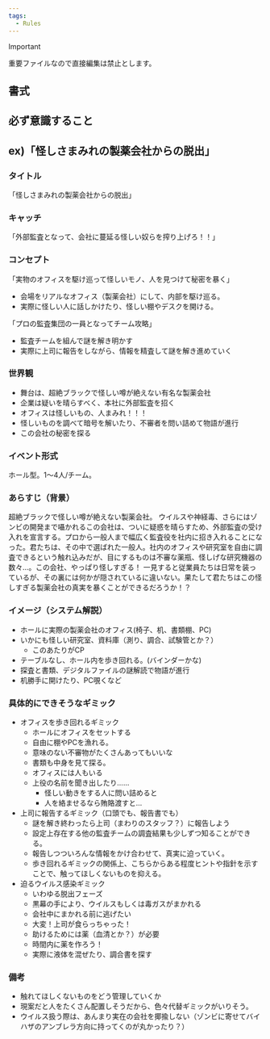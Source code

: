 ```yaml
---
tags:
  - Rules
---
```

> [!IMPORTANT]
> 重要ファイルなので直接編集は禁止とします。

## 書式


## 必ず意識すること

## ex)「怪しさまみれの製薬会社からの脱出」

### タイトル

「怪しさまみれの製薬会社からの脱出」

### キャッチ

「外部監査となって、会社に蔓延る怪しい奴らを搾り上げろ！！」


### コンセプト

「実物のオフィスを駆け巡って怪しいモノ、人を見つけて秘密を暴く」
- 会場をリアルなオフィス（製薬会社）にして、内部を駆け巡る。
- 実際に怪しい人に話しかけたり、怪しい棚やデスクを開ける。

「プロの監査集団の一員となってチーム攻略」
- 監査チームを組んで謎を解き明かす
- 実際に上司に報告をしながら、情報を精査して謎を解き進めていく

### 世界観
- 舞台は、超絶ブラックで怪しい噂が絶えない有名な製薬会社
- 企業は疑いを晴らすべく、本社に外部監査を招く
- オフィスは怪しいもの、人まみれ！！！
- 怪しいものを調べて暗号を解いたり、不審者を問い詰めて物語が進行
- この会社の秘密を探る

### イベント形式
ホール型。1～4人/チーム。
### あらすじ（背景）

 超絶ブラックで怪しい噂が絶えない製薬会社。
ウイルスや神経毒、さらにはゾンビの開発まで囁かれるこの会社は、ついに疑惑を晴らすため、外部監査の受け入れを宣言する。プロから一般人まで幅広く監査役を社内に招き入れることになった。君たちは、その中で選ばれた一般人。社内のオフィスや研究室を自由に調査できるという触れ込みだが、目にするものは不審な薬瓶、怪しげな研究機器の数々…。この会社、やっぱり怪しすぎる！
一見すると従業員たちは日常を装っているが、その裏には何かが隠されているに違いない。果たして君たちはこの怪しすぎる製薬会社の真実を暴くことができるだろうか！？


### イメージ（システム解説）
- ホールに実際の製薬会社のオフィス(椅子、机、書類棚、PC)
- いかにも怪しい研究室、資料庫（測り、調合、試験管とか？）
	- このあたりがCP
- テーブルなし、ホール内を歩き回れる。(バインダーかな)
- 探査と書類、デジタルファイルの謎解読で物語が進行
- 机勝手に開けたり、PC覗くなど
### 具体的にできそうなギミック
- オフィスを歩き回れるギミック
	- ホールにオフィスをセットする
	- 自由に棚やPCを漁れる。
	- 意味のない不審物がたくさんあってもいいな
	- 書類も中身を見て探る。
	- オフィスには人もいる
	- 上役の名前を聞き出したり……
		- 怪しい動きをする人に問い詰めると
		- 人を絡ませるなら賄賂渡すと…
- 上司に報告するギミック（口頭でも、報告書でも）
	- 謎を解き終わったら上司（まわりのスタッフ？）に報告しよう
	- 設定上存在する他の監査チームの調査結果も少しずつ知ることができる。
	- 報告しつついろんな情報をかけ合わせて、真実に迫っていく。
	- 歩き回れるギミックの関係上、こちらからある程度ヒントや指針を示すことで、触ってほしくないものを抑える。　
- 迫るウイルス感染ギミック
	- いわゆる脱出フェーズ
	- 黒幕の手により、ウイルスもしくは毒ガスがまかれる
	- 会社中にまかれる前に逃げたい
	- 大変！上司が食らっちゃった！
	- 助けるためには薬（血清とか？）が必要
	- 時間内に薬を作ろう！
	- 実際に液体を混ぜたり、調合書を探す
### 備考
- 触れてほしくないものをどう管理していくか
- 現案だと人をたくさん配置しそうだから、色々代替ギミックがいりそう。
- ウイルス扱う際は、あんまり実在の会社を揶揄しない（ゾンビに寄せてバイハザのアンブレラ方向に持ってくのが丸かったり？）
